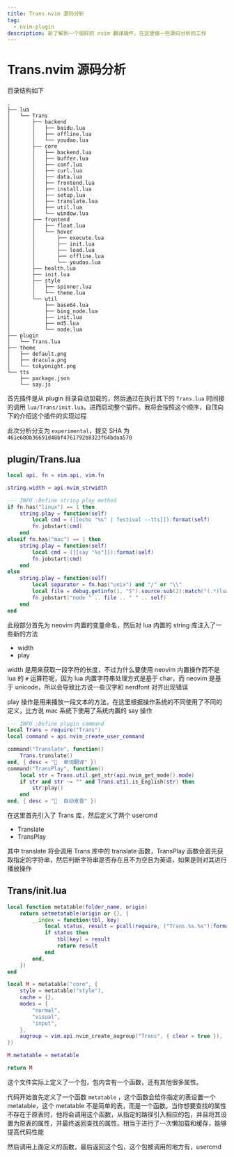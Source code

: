 ```yaml
---
title: Trans.nvim 源码分析
tag:
  - nvim-plugin
description: 新了解到一个很好的 nvim 翻译插件，在这里做一些源码分析的工作
---
```


# Trans.nvim 源码分析

目录结构如下

```
.
├── lua
│   └── Trans
│       ├── backend
│       │   ├── baidu.lua
│       │   ├── offline.lua
│       │   └── youdao.lua
│       ├── core
│       │   ├── backend.lua
│       │   ├── buffer.lua
│       │   ├── conf.lua
│       │   ├── curl.lua
│       │   ├── data.lua
│       │   ├── frontend.lua
│       │   ├── install.lua
│       │   ├── setup.lua
│       │   ├── translate.lua
│       │   ├── util.lua
│       │   └── window.lua
│       ├── frontend
│       │   ├── float.lua
│       │   └── hover
│       │       ├── execute.lua
│       │       ├── init.lua
│       │       ├── load.lua
│       │       ├── offline.lua
│       │       └── youdao.lua
│       ├── health.lua
│       ├── init.lua
│       ├── style
│       │   ├── spinner.lua
│       │   └── theme.lua
│       └── util
│           ├── base64.lua
│           ├── bing_node.lua
│           ├── init.lua
│           ├── md5.lua
│           └── node.lua
├── plugin
│   └── Trans.lua
├── theme
│   ├── default.png
│   ├── dracula.png
│   └── tokyonight.png
└── tts
    ├── package.json
    └── say.js
```

首先插件是从 plugin 目录自动加载的，然后通过在执行其下的 `Trans.lua` 时间接的调用 `lua/Trans/init.lua`，进而启动整个插件。我将会按照这个顺序，自顶向下的介绍这个插件的实现过程

此次分析分支为 `experimental`，提交 SHA 为 `461e680b36691d48bf4761792b8323f64bdaa570`

## plugin/Trans.lua

```lua
local api, fn = vim.api, vim.fn

string.width = api.nvim_strwidth

--- INFO :Define string play method
if fn.has("linux") == 1 then
    string.play = function(self)
        local cmd = ([[echo "%s" | festival --tts]]):format(self)
        fn.jobstart(cmd)
    end
elseif fn.has("mac") == 1 then
    string.play = function(self)
        local cmd = ([[say "%s"]]):format(self)
        fn.jobstart(cmd)
    end
else
    string.play = function(self)
        local separator = fn.has("unix") and "/" or "\\"
        local file = debug.getinfo(1, "S").source:sub(2):match("(.*)lua") .. separator .. "tts" .. separator .. "say.js"
        fn.jobstart("node " .. file .. " " .. self)
    end
end
```

此段部分首先为 neovim 内置的变量命名，然后对 lua 内置的 string 库注入了一些新的方法

- width
- play

width 是用来获取一段字符的长度，不过为什么要使用 neovim 内置操作而不是 lua 的 `#` 运算符呢，因为 lua 内置字符串处理方式是基于 char，而 neovim 是基于 unicode，所以会导致比方说一些汉字和 nerdfont 对齐出现错误

play 操作是用来播放一段文本的方法，在这里根据操作系统的不同使用了不同的定义，比方说 mac 系统下使用了系统内置的 say 操作

```lua
--- INFO :Define plugin command
local Trans = require("Trans")
local command = api.nvim_create_user_command

command("Translate", function()
    Trans.translate()
end, { desc = "  单词翻译" })
command("TransPlay", function()
    local str = Trans.util.get_str(api.nvim_get_mode().mode)
    if str and str ~= "" and Trans.util.is_English(str) then
        str:play()
    end
end, { desc = "  自动发音" })
```

在这里首先引入了 Trans 库，然后定义了两个 usercmd

- Translate
- TransPlay

其中 translate 将会调用 Trans 库中的 translate 函数，TransPlay 函数会首先获取指定的字符串，然后判断字符串是否存在且不为空且为英语，如果是则对其进行播放操作

## Trans/init.lua

```lua
local function metatable(folder_name, origin)
    return setmetatable(origin or {}, {
        __index = function(tbl, key)
            local status, result = pcall(require, ("Trans.%s.%s"):format(folder_name, key))
            if status then
                tbl[key] = result
                return result
            end
        end,
    })
end

local M = metatable("core", {
    style = metatable("style"),
    cache = {},
    modes = {
        "normal",
        "visual",
        "input",
    },
    augroup = vim.api.nvim_create_augroup("Trans", { clear = true }),
})

M.metatable = metatable

return M
```

这个文件实际上定义了一个包，包内含有一个函数，还有其他很多属性。

代码开始首先定义了一个函数 `metatable` ，这个函数会给你指定的表设置一个 metatable，这个 metatable 不是简单的表，而是一个函数。当你想要查找的属性不存在于原表时，他将会调用这个函数，从指定的路径引入相应的包，并且将其设置为原表的属性，并最终返回查找的属性。相当于进行了一次懒加载和缓存，能够提高代码性能

然后调用上面定义的函数，最后返回这个包，这个包被调用的地方有，usercmd
